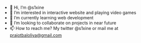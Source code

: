 - 👋 Hi, I’m @s1xine
- 👀 I’m interested in interactive website and playing video games
- 🌱 I’m currently learning web development
- 💞️ I’m looking to collaborate on projects in near future
- 📫 How to reach me? My twitter @s1xine or mail me at prajotbaloliya@gmail.com

<!---
s1xine/s1xine is a ✨ special ✨ repository because its `README.md` (this file) appears on your GitHub profile.
You can click the Preview link to take a look at your changes.
--->
